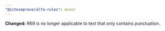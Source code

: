 ```yaml
---
"@siteimprove/alfa-rules": minor
---
```


**Changed:** R69 is no longer applicable to text that only contains punctuation.
